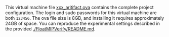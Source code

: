 This virtual machine file [xxx_aritifact.ova](https://drive.google.com/file/d/1NM-fkjpMjFBOLEHr4Sj98VmovwhgQdwA/view?usp=drive_link) contains the complete project configuration. The login and sudo passwords for this virtual machine are both `123456`. The ova file size is 8GB, and installing it requires approximately 24GB of space. You can reproduce the experimental settings described in the provided [./FloatMIPVerify/README.md](https://github.com/projectforpaper70/paper70_cp/blob/main/FloatMIPVerify/README.md).
